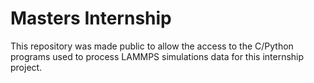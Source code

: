 # Masters Internship

This repository was made public to allow the access to the C/Python programs used to process LAMMPS simulations data for this internship project.
